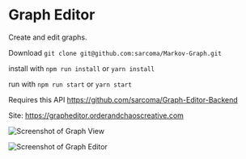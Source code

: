 # Graph Editor

Create and edit graphs. 

Download `git clone git@github.com:sarcoma/Markov-Graph.git`

install with `npm run install` or `yarn install`  

run with `npm run start` or `yarn start`

Requires this API https://github.com/sarcoma/Graph-Editor-Backend

Site: https://grapheditor.orderandchaoscreative.com

![Screenshot of Graph View](/../screenshots/screenshots/view-panel.png?raw=true "Graph View Panel")

![Screenshot of Graph Editor](/../screenshots/screenshots/editor-panel.png?raw=true "Graph Editor Panel")
